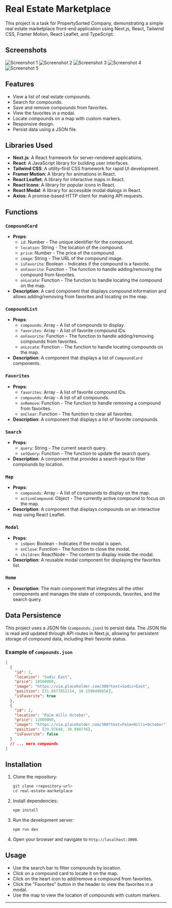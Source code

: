 # Real Estate Marketplace

This project is a task for PropertySorted Company, demonstrating a simple real estate marketplace front-end application using Next.js, React, Tailwind CSS, Framer Motion, React Leaflet, and TypeScript.

## Screenshots

![Screenshot 1](public/images/screenshots/1.png)
![Screenshot 2](public/images/screenshots/2.png)
![Screenshot 3](public/images/screenshots/3.png)
![Screenshot 4](public/images/screenshots/4.png)
![Screenshot 5](public/images/screenshots/5.png)

## Features

- View a list of real estate compounds.
- Search for compounds.
- Save and remove compounds from favorites.
- View the favorites in a modal.
- Locate compounds on a map with custom markers.
- Responsive design.
- Persist data using a JSON file.

## Libraries Used

- **Next.js**: A React framework for server-rendered applications.
- **React**: A JavaScript library for building user interfaces.
- **Tailwind CSS**: A utility-first CSS framework for rapid UI development.
- **Framer Motion**: A library for animations in React.
- **React Leaflet**: A library for interactive maps in React.
- **React Icons**: A library for popular icons in React.
- **React Modal**: A library for accessible modal dialogs in React.
- **Axios**: A promise-based HTTP client for making API requests.

## Functions

### `CompoundCard`

- **Props**:
  - `id`: Number - The unique identifier for the compound.
  - `location`: String - The location of the compound.
  - `price`: Number - The price of the compound.
  - `image`: String - The URL of the compound image.
  - `isFavorite`: Boolean - Indicates if the compound is a favorite.
  - `onFavorite`: Function - The function to handle adding/removing the compound from favorites.
  - `onLocate`: Function - The function to handle locating the compound on the map.
- **Description**: A card component that displays compound information and allows adding/removing from favorites and locating on the map.

### `CompoundList`

- **Props**:
  - `compounds`: Array - A list of compounds to display.
  - `favorites`: Array - A list of favorite compound IDs.
  - `onFavorite`: Function - The function to handle adding/removing compounds from favorites.
  - `onLocate`: Function - The function to handle locating compounds on the map.
- **Description**: A component that displays a list of `CompoundCard` components.

### `Favorites`

- **Props**:
  - `favorites`: Array - A list of favorite compound IDs.
  - `compounds`: Array - A list of all compounds.
  - `onRemove`: Function - The function to handle removing a compound from favorites.
  - `onClear`: Function - The function to clear all favorites.
- **Description**: A component that displays a list of favorite compounds.

### `Search`

- **Props**:
  - `query`: String - The current search query.
  - `setQuery`: Function - The function to update the search query.
- **Description**: A component that provides a search input to filter compounds by location.

### `Map`

- **Props**:
  - `compounds`: Array - A list of compounds to display on the map.
  - `activeCompound`: Object - The currently active compound to focus on the map.
- **Description**: A component that displays compounds on an interactive map using React Leaflet.

### `Modal`

- **Props**:
  - `isOpen`: Boolean - Indicates if the modal is open.
  - `onClose`: Function - The function to close the modal.
  - `children`: ReactNode - The content to display inside the modal.
- **Description**: A reusable modal component for displaying the favorites list.

### `Home`

- **Description**: The main component that integrates all the other components and manages the state of compounds, favorites, and the search query.

## Data Persistence

This project uses a JSON file (`compounds.json`) to persist data. The JSON file is read and updated through API routes in Next.js, allowing for persistent storage of compound data, including their favorite status.

### Example of `compounds.json`

```json
[
  {
    "id": 1,
    "location": "Sodic East",
    "price": 18500000,
    "image": "https://via.placeholder.com/300?text=Sodic+East",
    "position": [31.6677052114, 30.1598490856],
    "isFavorite": true
  },
  {
    "id": 2,
    "location": "Palm Hills October",
    "price": 12000000,
    "image": "https://via.placeholder.com/300?text=Palm+Hills+October",
    "position": [29.97648, 30.948776],
    "isFavorite": false
  }
  // ... more compounds
]
```

## Installation

1. Clone the repository:

   ```sh
   git clone <repository-url>
   cd real-estate-marketplace
   ```

2. Install dependencies:

   ```sh
   npm install
   ```

3. Run the development server:

   ```sh
   npm run dev
   ```

4. Open your browser and navigate to `http://localhost:3000`.

## Usage

- Use the search bar to filter compounds by location.
- Click on a compound card to locate it on the map.
- Click on the heart icon to add/remove a compound from favorites.
- Click the "Favorites" button in the header to view the favorites in a modal.
- Use the map to view the location of compounds with custom markers.

---
